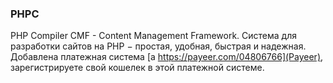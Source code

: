 ### PHPC
PHP Compiler CMF - Content Management Framework.
Система для разработки сайтов на PHP − простая, удобная, быстрая и надежная.
Добавлена платежная система [a https://payeer.com/04806766](Payeer), зарегистрируете свой кошелек в этой платежной системе.